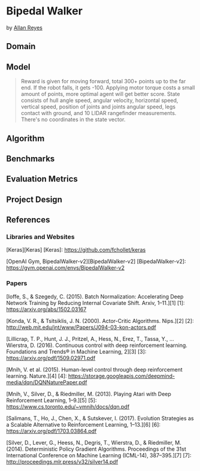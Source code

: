 Bipedal Walker
==============

by [Allan Reyes](https://allanbreyes.github.io)

## Domain

## Model

> Reward is given for moving forward, total 300+ points up to the far end. If the robot falls, it gets -100. Applying motor torque costs a small amount of points, more optimal agent will get better score. State consists of hull angle speed, angular velocity, horizontal speed, vertical speed, position of joints and joints angular speed, legs contact with ground, and 10 LIDAR rangefinder measurements. There's no coordinates in the state vector.

## Algorithm

## Benchmarks

## Evaluation Metrics

## Project Design

## References

### Libraries and Websites

[Keras][Keras]
[Keras]: https://github.com/fchollet/keras

[OpenAI Gym, BipedalWalker-v2][BipedalWalker-v2]
[BipedalWalker-v2]: https://gym.openai.com/envs/BipedalWalker-v2

### Papers

[Ioffe, S., & Szegedy, C. (2015). Batch Normalization: Accelerating Deep Network Training by Reducing Internal Covariate Shift. Arxiv, 1–11.][1]
[1]: https://arxiv.org/abs/1502.03167

[Konda, V. R., & Tsitsiklis, J. N. (2000). Actor-Critic Algorithms. Nips.][2]
[2]: http://web.mit.edu/jnt/www/Papers/J094-03-kon-actors.pdf

[Lillicrap, T. P., Hunt, J. J., Pritzel, A., Hess, N., Erez, T., Tassa, Y., … Wierstra, D. (2016). Continuous control with deep reinforcement learning. Foundations and Trends® in Machine Learning, 2][3]
[3]: https://arxiv.org/pdf/1509.02971.pdf

[Mnih, V. et al. (2015). Human-level control through deep reinforcement learning. Nature.][4]
[4]: https://storage.googleapis.com/deepmind-media/dqn/DQNNaturePaper.pdf

[Mnih, V., Silver, D., & Riedmiller, M. (2013). Playing Atari with Deep Reinforcement Learning, 1–9.][5]
[5]: https://www.cs.toronto.edu/~vmnih/docs/dqn.pdf

[Salimans, T., Ho, J., Chen, X., & Sutskever, I. (2017). Evolution Strategies as a Scalable Alternative to Reinforcement Learning, 1–13.][6]
[6]: https://arxiv.org/pdf/1703.03864.pdf

[Silver, D., Lever, G., Heess, N., Degris, T., Wierstra, D., & Riedmiller, M. (2014). Deterministic Policy Gradient Algorithms. Proceedings of the 31st International Conference on Machine Learning (ICML-14), 387–395.][7]
[7]: http://proceedings.mlr.press/v32/silver14.pdf
